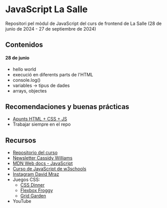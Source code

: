 # JavaScript La Salle

Repositori pel mòdul de JavaScript del curs de frontend de La Salle (28 de junio de 2024 - 27 de septiembre de 2024)

## Contenidos

#### 28 de junio
- hello world
- execució en diferents parts de l'HTML
- console.log()
- variables -> tipus de dades
- arrays, objectes

## Recomendaciones y buenas prácticas

- [Apunts HTML + CSS + JS](stratocastero.github.io/javascript_lasalle/apunts.html)
- Trabajar siempre en el repo

## Recursos

- [Repositorio del curso](https://github.com/StratocasterO/javascript_lasalle)
- [Newsletter Cassidy Williams](https://cassidoo.co/newsletter/)
- [MDN Web docs - JavaScript](https://developer.mozilla.org/en-US/docs/Web/JavaScript)
- [Curso de JavaScript de w3schools](https://www.w3schools.com/js/)
- [Instagram David Mraz](https://www.instagram.com/davidm_ai/)
- Juegos CSS:
    - [CSS Dinner](https://flukeout.github.io/)
    - [Flexbox Froggy](https://flexboxfroggy.com/#es)
    - [Grid Garden](https://cssgridgarden.com/)
- YouTube